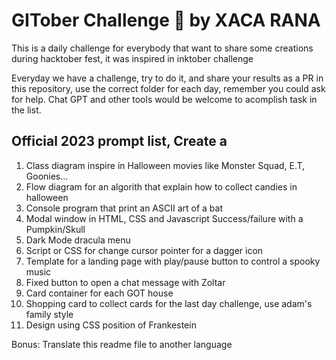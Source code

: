 # GITober Challenge :jack_o_lantern: by XACA RANA

This is a daily challenge for everybody that want to share some creations during hacktober fest, it was inspired in inktober challenge

Everyday we have a challenge, try to do it, and share your results as a PR in this repository, use the correct folder for each day, remember you could ask for help. Chat GPT and other tools would be welcome to acomplish task in the list. 

## Official 2023 prompt list, Create a

1. Class diagram inspire in Halloween movies like Monster Squad, E.T, Goonies...
2. Flow diagram for an algorith that explain how to collect candies in halloween
3. Console program that print an ASCII art of a bat
4. Modal window in HTML, CSS and Javascript Success/failure with a Pumpkin/Skull
5. Dark Mode dracula menu
6. Script or CSS for change cursor pointer for a dagger icon
7. Template for a landing page with play/pause button to control a spooky music
8. Fixed button to open a chat message with Zoltar
9. Card container for each GOT house
10. Shopping card to collect cards for the last day challenge, use adam's family style
11. Design using CSS position of Frankestein


Bonus: Translate this readme file to another language
